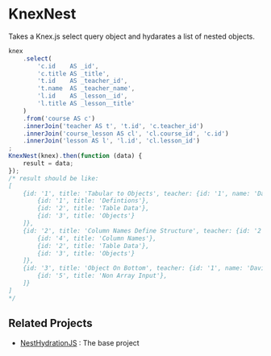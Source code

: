 KnexNest
========

Takes a Knex.js select query object and hydarates a list of nested objects.

```javascript
knex
	.select(
		'c.id    AS _id',
		'c.title AS _title',
		't.id    AS _teacher_id',
		't.name  AS _teacher_name',
		'l.id    AS _lesson__id',
		'l.title AS _lesson__title'
	)
	.from('course AS c')
	.innerJoin('teacher AS t', 't.id', 'c.teacher_id')
	.innerJoin('course_lesson AS cl', 'cl.course_id', 'c.id')
	.innerJoin('lesson AS l', 'l.id', 'cl.lesson_id')
;
KnexNest(knex).then(function (data) {
	result = data;
});
/* result should be like:
[
	{id: '1', title: 'Tabular to Objects', teacher: {id: '1', name: 'David'}, lesson: [
		{id: '1', title: 'Defintions'},
		{id: '2', title: 'Table Data'},
		{id: '3', title: 'Objects'}
	]},
	{id: '2', title: 'Column Names Define Structure', teacher: {id: '2', name: 'Chris'}, lesson: [
		{id: '4', title: 'Column Names'},
		{id: '2', title: 'Table Data'},
		{id: '3', title: 'Objects'}
	]},
	{id: '3', title: 'Object On Bottom', teacher: {id: '1', name: 'David'}, lesson: [
		{id: '5', title: 'Non Array Input'},
	]}
]
*/
```

Related Projects
----------------

- [NestHydrationJS](https://github.com/CoursePark/NestHydrationJS) : The base project
